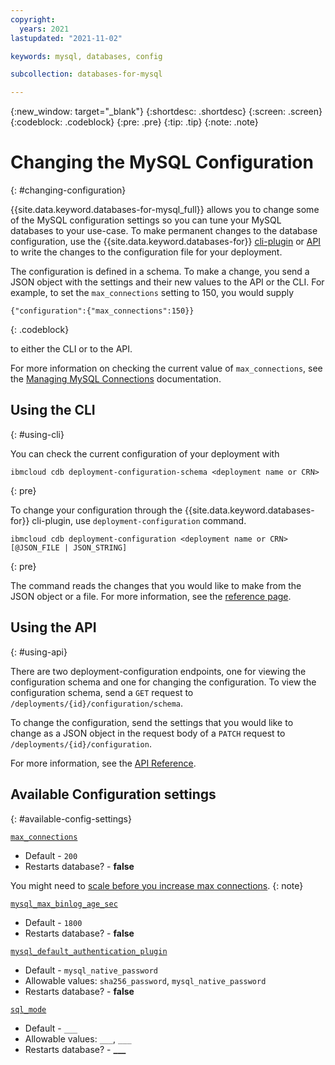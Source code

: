 ```yaml
---
copyright:
  years: 2021
lastupdated: "2021-11-02"

keywords: mysql, databases, config

subcollection: databases-for-mysql

---
```


{:new_window: target="_blank"}
{:shortdesc: .shortdesc}
{:screen: .screen}
{:codeblock: .codeblock}
{:pre: .pre}
{:tip: .tip}
{:note: .note}

# Changing the MySQL Configuration
{: #changing-configuration}

{{site.data.keyword.databases-for-mysql_full}} allows you to change some of the MySQL configuration settings so you can tune your MySQL databases to your use-case. To make permanent changes to the database configuration, use the {{site.data.keyword.databases-for}} [cli-plugin](/docs/databases-cli-plugin?topic=databases-cli-plugin-cdb-reference#deployment-configuration) or [API](https://{DomainName}/apidocs/cloud-databases-api#change-your-database-configuration) to write the changes to the configuration file for your deployment.

The configuration is defined in a schema. To make a change, you send a JSON object with the settings and their new values to the API or the CLI.  For example, to set the `max_connections` setting to 150, you would supply 

```shell
{"configuration":{"max_connections":150}}
```
{: .codeblock}

to either the CLI or to the API. 

For more information on checking the current value of `max_connections`, see the [Managing MySQL Connections](/docs/allowlist/databases-for-mysql?topic=databases-for-mysql-managing-mysql-connections) documentation. 

## Using the CLI
{: #using-cli}

You can check the current configuration of your deployment with 
```shell
ibmcloud cdb deployment-configuration-schema <deployment name or CRN>
```
{: pre}

To change your configuration through the {{site.data.keyword.databases-for}} cli-plugin, use `deployment-configuration` command. 
```shell
ibmcloud cdb deployment-configuration <deployment name or CRN> [@JSON_FILE | JSON_STRING]
```
{: pre}

The command reads the changes that you would like to make from the JSON object or a file. For more information, see the [reference page](/docs/databases-cli-plugin?topic=databases-cli-plugin-cdb-reference#deployment-configuration).

## Using the API
{: #using-api}

There are two deployment-configuration endpoints, one for viewing the configuration schema and one for changing the configuration. To view the configuration schema, send a `GET` request to `/deployments/{id}/configuration/schema`.

To change the configuration, send the settings that you would like to change as a JSON object in the request body of a `PATCH` request to `/deployments/{id}/configuration`.

For more information, see the [API Reference](https://cloud.ibm.com/apidocs/cloud-databases-api#change-your-database-configuration). 


## Available Configuration settings
{: #available-config-settings}

[`max_connections`](https://www.postgresql.org/docs/current/runtime-config-connection.html#GUC-MAX-CONNECTIONS)

- Default - `200`
- Restarts database? - **false**
  
 You might need to [scale before you increase max connections](/docs/allowlist/databases-for-mysql?topic=databases-for-mysql-high-availability#connection-limits-ha). {: note}

[`mysql_max_binlog_age_sec`](https://dev.mysql.com/doc/refman/5.7/en/replication-options-binary-log.html)

- Default - `1800`
- Restarts database? - **false**

[`mysql_default_authentication_plugin`](https://dev.mysql.com/doc/refman/5.7/en/server-system-variables.html)

- Default - `mysql_native_password`
- Allowable values: `sha256_password`, `mysql_native_password`
- Restarts database? - **false**

[`sql_mode`](https://dev.mysql.com/doc/refman/5.7/en/sql-mode.html)

- Default - `___`
- Allowable values: `___`, `___`
- Restarts database? - **___**
